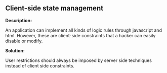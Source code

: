 
Client-side state management
-------

**Description:**

An application can implement all kinds of logic rules through javascript and html. 
However, these are client-side constraints that a hacker can easily disable or modify.


**Solution:**

User restrictions should always be imposed by server side techniques instead 
of client side constraints.

	